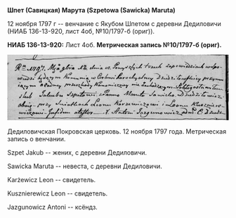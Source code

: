 **Шпет (Савицкая) Марута (Szpetowa (Sawicka) Maruta)**

12 ноября 1797 г -- венчание с Якубом Шпетом с деревни Дедиловичи (НИАБ
136-13-920, лист 4об, №10/1797-б (ориг)).

**НИАБ 136-13-920:** Лист 4об. **Метрическая запись №10/1797-б (ориг).**

![](./media/d4ed098732d47c756c137dfe16c843dd1f98074c.png)

Дедиловичская Покровская церковь. 12 ноября 1797 года. Метрическая
запись о венчании.

Szpet Jakub -- жених, с деревни Дедиловичи.

Sawicka Maruta -- невеста, с деревни Дедиловичи.

Karżewicz Leon -- свидетель.

Kusznierewicz Leon -- свидетель.

Jazgunowicz Antoni -- ксёндз.
